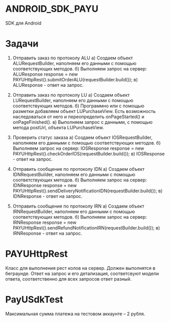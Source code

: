 # ANDROID_SDK_PAYU
SDK для Android

# Задачи

1. Отправить заказ по протоколу ALU
а) Создаем объект ALURequestBuilder, наполняем его данными с помощью соответствующих методов.
б) Выполняем запрос на сервер:
ALUResponse response = new PAYUHttpRest().submitOrderALU(requestBuilder.build());
в) ALUResponse - ответ на запрос.

2. Отправить заказ по протоколу LU
а) Создаем объект LURequestBuilder, наполняем его данными с помощью соответствующих методов.
б) Программно или с помощью разметки добавляем объект LUPurchaseView.
Есть возможность наследоваться от него и переопределить onPageStarted() и onPageFinished().
в) Выполняем запрос с данными, с помощью метода postUrl, объекта LUPurchaseView.

3. 	Проверить статус заказа
а) Создаем объект IOSRequestBuilder, наполняем его данными с помощью соответствующих методов.
б) Выполняем запрос на сервер:
IOSResponse response = new PAYUHttpRest().checkOrderIOS(requestBuilder.build());
в) IOSResponse - ответ на запрос.

4.   Отправить сообщение по протоколу IDN
а) Создаем объект IDNRequestBuilder, наполняем его данными с помощью соответствующих методов.
б) Выполняем запрос на сервер:
IDNResponse response = new PAYUHttpRest().sendDeliveryNotificationIDN(requestBuilder.build());
в) IDNResponse - ответ на запрос.

5. 	Отправить сообщение по протоколу IRN
а) Создаем объект IRNRequestBuilder, наполняем его данными с помощью соответствующих методов.
б) Выполняем запрос на сервер:
IRNResponse response = new PAYUHttpRest().sendRefundNotificationIRN(requestBuilder.build());
в) IRNResponse - ответ на запрос.

# PAYUHttpRest
Класс для выполнения рест колов на сервер. Должен выполнятся в беграунде. Ответ на запрос и его детализация, соответсвуют модели ответа, соответственно для всех запросов ответ разный.

# PayUSdkTest
Максимальная сумма платежа на тестовом аккаунте – 2 рубля.
